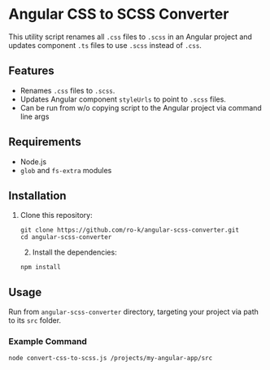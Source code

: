 # Angular CSS to SCSS Converter

This utility script renames all `.css` files to `.scss` in an Angular project and updates component `.ts` files to use `.scss` instead of `.css`.

## Features
- Renames `.css` files to `.scss`.
- Updates Angular component `styleUrls` to point to `.scss` files.
- Can be run from w/o copying script to the Angular project via command line args

## Requirements

- Node.js
- `glob` and `fs-extra` modules

## Installation

1. Clone this repository:

   ```
   git clone https://github.com/ro-k/angular-scss-converter.git
   cd angular-scss-converter
   ```

   2. Install the dependencies:

    ```
    npm install
    ```

## Usage

Run from `angular-scss-converter` directory, targeting your project via path to its `src` folder.

### Example Command

   ```
   node convert-css-to-scss.js /projects/my-angular-app/src
   ```
